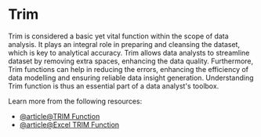 # Trim

Trim is considered a basic yet vital function within the scope of data analysis. It plays an integral role in preparing and cleansing the dataset, which is key to analytical accuracy. Trim allows data analysts to streamline dataset by removing extra spaces, enhancing the data quality. Furthermore, Trim functions can help in reducing the errors, enhancing the efficiency of data modelling and ensuring reliable data insight generation. Understanding Trim function is thus an essential part of a data analyst's toolbox.

Learn more from the following resources:

- [@article@TRIM Function](https://corporatefinanceinstitute.com/resources/excel/trim-function/)
- [@article@Excel TRIM Function](https://support.microsoft.com/en-gb/office/trim-function-410388fa-c5df-49c6-b16c-9e5630b479f9)